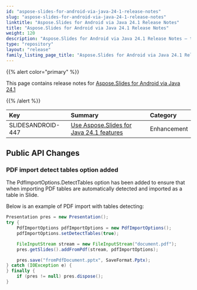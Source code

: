 ```yaml
---
id: "aspose-slides-for-android-via-java-24-1-release-notes"
slug: "aspose-slides-for-android-via-java-24-1-release-notes"
linktitle: "Aspose.Slides for Android via Java 24.1 Release Notes"
title: "Aspose.Slides for Android via Java 24.1 Release Notes"
weight: 120
description: "Aspose.Slides for Android via Java 24.1 Release Notes – the latest updates and fixes."
type: "repository"
layout: "release"
family_listing_page_title: "Aspose.Slides for Android via Java 24.1 Release Notes"
---
```


{{% alert color="primary" %}} 

This page contains release notes for [Aspose.Slides for Android via Java 24.1](https://releases.aspose.com/java/repo/com/aspose/aspose-slides/24.1/)

{{% /alert %}} 

|**Key**|**Summary**|**Category**|
| :- | :- | :- |
|SLIDESANDROID-447|[Use Aspose.Slides for Java 24.1 features](/slides/java/release-notes/2024/aspose-slides-for-java-24-1-release-notes/)|Enhancement|


## Public API Changes ##

### PDF import detect tables option added ###

The PdfImportOptions.DetectTables option has been added to ensure that when importing PDF tables are automatically detected and imported as a table in Slide.

Below is an example of PDF import with tables detecting:

``` java
Presentation pres = new Presentation();
try {
    PdfImportOptions pdfImportOptions = new PdfImportOptions();
    pdfImportOptions.setDetectTables(true);

    FileInputStream stream = new FileInputStream("document.pdf");
    pres.getSlides().addFromPdf(stream, pdfImportOptions);

    pres.save("fromPdfDocument.pptx", SaveFormat.Pptx);
} catch (IOException e) {
} finally {
    if (pres != null) pres.dispose();
}
```